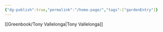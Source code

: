```yaml
---
{"dg-publish":true,"permalink":"/home-page/","tags":["gardenEntry"]}
---
```



[[Greenbook/Tony Vallelonga\|Tony Vallelonga]]